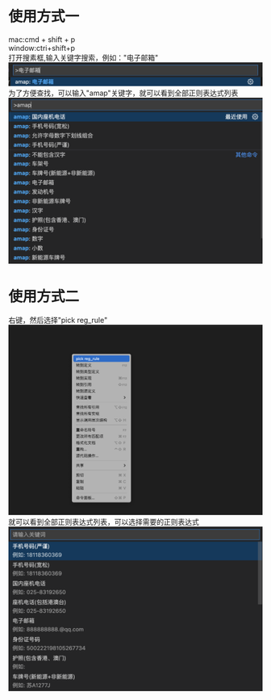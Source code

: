 # 使用方式一
mac:cmd + shift + p    
window:ctri+shift+p    
打开搜素框,输入关键字搜索，例如："电子邮箱"  
![image](./asserts/type1.png)  
为了方便查找，可以输入"amap"关键字，就可以看到全部正则表达式列表   
![image](./asserts/type_amap.png)  



# 使用方式二
右键，然后选择"pick reg_rule"  
![image](./asserts/pickReg.png)
就可以看到全部正则表达式列表，可以选择需要的正则表达式  
![image](./asserts/pickReg2.png)



